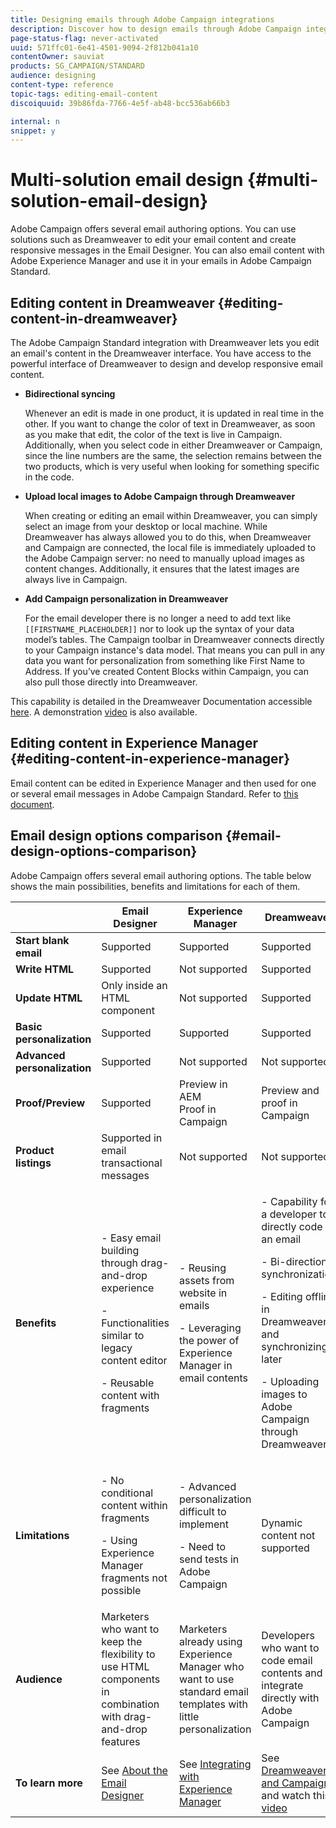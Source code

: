 ```yaml
---
title: Designing emails through Adobe Campaign integrations 
description: Discover how to design emails through Adobe Campaign integrations in the Email Designer.
page-status-flag: never-activated
uuid: 571ffc01-6e41-4501-9094-2f812b041a10
contentOwner: sauviat
products: SG_CAMPAIGN/STANDARD
audience: designing
content-type: reference
topic-tags: editing-email-content
discoiquuid: 39b86fda-7766-4e5f-ab48-bcc536ab66b3

internal: n
snippet: y
---
```


# Multi-solution email design {#multi-solution-email-design}

Adobe Campaign offers several email authoring options. You can use solutions such as Dreamweaver to edit your email content and create responsive messages in the Email Designer. You can also email content with Adobe Experience Manager and use it in your emails in Adobe Campaign Standard. 

## Editing content in Dreamweaver {#editing-content-in-dreamweaver}

The Adobe Campaign Standard integration with Dreamweaver lets you edit an email's content in the Dreamweaver interface. You have access to the powerful interface of Dreamweaver to design and develop responsive email content.

* **Bidirectional syncing**

  Whenever an edit is made in one product, it is updated in real time in the other. If you want to change the color of text in Dreamweaver, as soon as you make that edit, the color of the text is live in Campaign. Additionally, when you select code in either Dreamweaver or Campaign, since the line numbers are the same, the selection remains between the two products, which is very useful when looking for something specific in the code.

* **Upload local images to Adobe Campaign through Dreamweaver**

  When creating or editing an email within Dreamweaver, you can simply select an image from your desktop or local machine. While Dreamweaver has always allowed you to do this, when Dreamweaver and Campaign are connected, the local file is immediately uploaded to the Adobe Campaign server: no need to manually upload images as content changes. Additionally, it ensures that the latest images are always live in Campaign.

* **Add Campaign personalization in Dreamweaver**

  For the email developer there is no longer a need to add text like `[[FIRSTNAME_PLACEHOLDER]]` nor to look up the syntax of your data model’s tables. The Campaign toolbar in Dreamweaver connects directly to your Campaign instance's data model. That means you can pull in any data you want for personalization from something like First Name to Address. If you’ve created Content Blocks within Campaign, you can also pull those directly into Dreamweaver.

This capability is detailed in the Dreamweaver Documentation accessible [here](https://helpx.adobe.com/dreamweaver/using/working-with-dreamweaver-and-campaign.html). A demonstration [video](https://helpx.adobe.com/campaign/kt/acs/using/acs-dreamweaver-integration-feature-video-use.html) is also available.

## Editing content in Experience Manager {#editing-content-in-experience-manager}

Email content can be edited in Experience Manager and then used for one or several email messages in Adobe Campaign Standard. Refer to [this document](../../integrating/using/integrating-with-experience-manager.md).

## Email design options comparison {#email-design-options-comparison}

Adobe Campaign offers several email authoring options. The table below shows the main possibilities, benefits and limitations for each of them.

<table> 
 <thead> 
  <tr> 
   <th> </th> 
   <th> Email Designer<br /> </th> 
   <th> Experience Manager<br /> </th> 
   <th> Dreamweaver<br /> </th> 
  </tr> 
 </thead> 
 <tbody> 
  <tr> 
   <td> <strong>Start blank email</strong><br /> </td> 
   <td> Supported<br /> </td> 
   <td> Supported<br /> </td> 
   <td> Supported<br /> </td> 
  </tr> 
  <tr> 
   <td> <strong>Write HTML</strong><br /> </td> 
   <td> Supported<br /> </td> 
   <td> Not supported<br /> </td> 
   <td> Supported<br /> </td> 
  </tr> 
  <tr> 
   <td> <strong>Update HTML</strong><br /> </td> 
   <td> Only inside an HTML component<br /> </td> 
   <td> Not supported<br /> </td> 
   <td> Supported<br /> </td> 
  </tr> 
  <tr> 
   <td> <strong>Basic personalization</strong><br /> </td> 
   <td> Supported<br /> </td> 
   <td> Supported<br /> </td> 
   <td> Supported<br /> </td> 
  </tr> 
  <tr> 
   <td> <strong>Advanced personalization</strong><br /> </td> 
   <td> Supported<br /> </td> 
   <td> Not supported<br /> </td> 
   <td> Not supported<br /> </td> 
  </tr> 
  <tr> 
   <td> <strong>Proof/Preview</strong><br /> </td> 
   <td> Supported<br /> </td> 
   <td> Preview in AEM<br /> Proof in Campaign<br /> </td> 
   <td> Preview and proof in Campaign<br /> </td> 
  </tr> 
  <tr> 
   <td> <strong>Product listings</strong><br /> </td> 
   <td> Supported in email transactional messages<br /> </td> 
   <td> Not supported<br /> </td> 
   <td> Not supported<br /> </td> 
  </tr> 
  <tr> 
   <td> <strong>Benefits</strong><br /> </td> 
   <td> 
     <p>- Easy email building through drag-and-drop experience</p>
     <p>- Functionalities similar to legacy content editor</p>
     <p>- Reusable content with fragments</p>
  </td> 
   <td> 
     <p>- Reusing assets from website in emails</p>
     <p>- Leveraging the power of Experience Manager in email contents</p>
    </td> 
   <td> 
    <p>- Capability for a developer to directly code an email</p>
    <p>- Bi-directional synchronization</p>
    <p>- Editing offline in Dreamweaver and synchronizing later</p>
    <p>- Uploading images to Adobe Campaign through Dreamweaver</p>
  </td> 
  </tr> 
  <tr> 
   <td> <strong>Limitations</strong><br /> </td> 
   <td> 
     <p>- No conditional content within fragments</p>
     <p>- Using Experience Manager fragments not possible</p>
  </td> 
   <td> 
     <p>- Advanced personalization difficult to implement</p>
     <p>- Need to send tests in Adobe Campaign</p>
  </td> 
   <td> Dynamic content not supported<br /> </td> 
  </tr> 
  <tr> 
   <td> <strong>Audience</strong><br /> </td> 
   <td> Marketers who want to keep the flexibility to use HTML components in combination with drag-and-drop features<br /> </td> 
   <td> Marketers already using Experience Manager who want to use standard email templates with little personalization<br /> </td> 
   <td> Developers who want to code email contents and integrate directly with Adobe Campaign<br /> </td> 
  </tr> 
  <tr> 
   <td> <strong>To learn more</strong><br /> </td> 
   <td> See <a href="../../designing/using/overview.md">About the Email Designer</a><br /> </td> 
   <td> See <a href="../../integrating/using/integrating-with-experience-manager.md">Integrating with Experience Manager</a><br /> </td> 
   <td> See <a href="https://helpx.adobe.com/dreamweaver/using/working-with-dreamweaver-and-campaign.html">Dreamweaver and Campaign</a> and watch this <a href="https://helpx.adobe.com/campaign/kt/acs/using/acs-dreamweaver-integration-feature-video-use.html">video</a><br /> </td> 
  </tr> 
 </tbody> 
</table>
